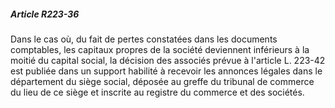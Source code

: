 ##### Article R223-36

Dans le cas où, du fait de pertes constatées dans les documents comptables, les capitaux propres de la société deviennent inférieurs à la moitié du capital social, la décision des associés prévue à l'article L. 223-42 est publiée dans un support habilité à recevoir les annonces légales dans le département du siège social, déposée au greffe du tribunal de commerce du lieu de ce siège et inscrite au registre du commerce et des sociétés.

